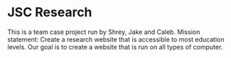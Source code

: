 # JSC Research
This is a team case project run by Shrey, Jake and Caleb. Mission statement: Create a research website that is accessible to most education levels. Our goal is to create a website that is run on all types of computer. 
